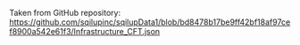 Taken from GitHub repository:
https://github.com/sqilupinc/sqilupData1/blob/bd8478b17be9ff42bf18af97cef8900a542e61f3/Infrastructure_CFT.json
